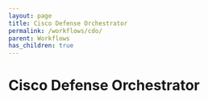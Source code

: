```yaml
---
layout: page
title: Cisco Defense Orchestrator
permalink: /workflows/cdo/
parent: Workflows
has_children: true
---
```


# Cisco Defense Orchestrator
